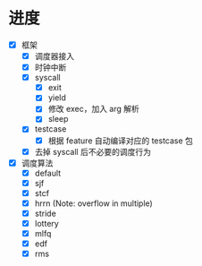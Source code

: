 # 进度
- [x] 框架
    - [x] 调度器接入
    - [x] 时钟中断
    - [x] syscall
        - [x] exit
        - [x] yield
        - [x] 修改 exec，加入 arg 解析
        - [x] sleep
    - [x] testcase
        - [x] 根据 feature 自动编译对应的 testcase 包
    - [x] 去掉 syscall 后不必要的调度行为
- [x] 调度算法
    - [x] default
    - [x] sjf
    - [x] stcf
    - [x] hrrn (Note: overflow in multiple)
    - [x] stride
    - [x] lottery
    - [x] mlfq
    - [x] edf
    - [x] rms